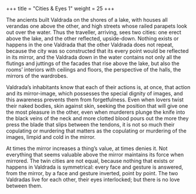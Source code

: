 +++
title = "Cities & Eyes 1"
weight = 25
+++

The ancients built Valdrada on the shores of a lake, with houses all verandas one above the other, and high streets whose railed parapets look out over the water. Thus the traveller, arriving, sees two cities: one erect above the lake, and the other reflected, upside-down. Nothing exists or happens in the one Valdrada that the other Valdrada does not repeat, because the city was so constructed that its every point would be reflected in its mirror, and the Valdrada down in the water contains not only all the flutings and juttings of the facades that rise above the lake, but also the rooms’ interiors with ceilings and floors, the perspective of the halls, the mirrors of the wardrobes.

Valdrada’s inhabitants know that each of their actions is, at once, that action and its mirror-image, which possesses the special dignity of images, and this awareness prevents them from forgetfulness. Even when lovers twist their naked bodies, skin against skin, seeking the position that will give one the most pleasure in the other, even when murderers plunge the knife into the black veins of the neck and more clotted blood pours out the more they press the blade that slips between the tendons, it is not so much their copulating or murdering that matters as the copulating or murdering of the images, limpid and cold in the mirror.

At times the mirror increases a thing’s value, at times denies it. Not everything that seems valuable above the mirror maintains its force when mirrored. The twin cities are not equal, because nothing that exists or happens in Valdrada is symmetrical: every face and gesture is answered, from the mirror, by a face and gesture inverted, point by point. The two Valdradas live for each other, their eyes interlocked; but there is no love between them.